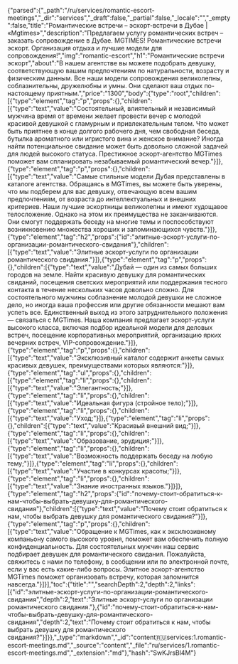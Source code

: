 {"parsed":{"_path":"/ru/services/romantic-escort-meetings","_dir":"services","_draft":false,"_partial":false,"_locale":"","_empty":false,"title":"Романтические встречи – эскорт-встречи в Дубае | «Mgtimes»","description":"Предлагаем услугу романтических встреч – заказать сопровождение в Дубае. MGTIMES! Романтические встречи эскорт. Организация отдыха и лучшие модели для сопровождения!","img":"romantic-escort","h1":"Романтические встречи эскорт","about":"В нашем агентстве вы можете подобрать девушку, соответствующую вашим предпочтениям по натуральности, возрасту и физическим данным. Все наши модели сопровождения великолепны, соблазнительны, дружелюбны и умны. Они сделают ваш отдых по-настоящему приятным.","price":"1300","body":{"type":"root","children":[{"type":"element","tag":"p","props":{},"children":[{"type":"text","value":"Состоятельный, влиятельный и независимый мужчина время от времени желает провести вечер с молодой красивой девушкой с гламурным и привлекательным телом. Что может быть приятнее в конце долгого рабочего дня, чем свободная беседа, бутылка ароматного или игристого вина и женское внимание? Иногда найти потенциальное свидание может быть довольно сложной задачей для людей высокого статуса. Престижное эскорт-агентство MGTimes поможет вам спланировать незабываемый романтический вечер."}]},{"type":"element","tag":"p","props":{},"children":[{"type":"text","value":"Самые стильные модели Дубая представлены в каталоге агентства. Обращаясь в MGTimes, вы можете быть уверены, что мы подберем для вас девушку, отвечающую всем вашим предпочтениям, от возраста до интеллектуальных и внешних критериев. Наши лучшие эскортницы великолепны и имеют худощавое телосложение. Однако на этом их преимущества не заканчиваются. Они смогут поддержать беседу на многие темы и поспособствуют возникновению множества хороших и запоминающихся чувств."}]},{"type":"element","tag":"h2","props":{"id":"элитные-эскорт-услуги-по-организации-романтического-свидания"},"children":[{"type":"text","value":"Элитные эскорт-услуги по организации романтического свидания."}]},{"type":"element","tag":"p","props":{},"children":[{"type":"text","value":"Дубай — один из самых больших городов на земле. Найти красивую девушку для романтических свиданий, посещения светских мероприятий или поддержания тесного контакта в течение нескольких часов довольно сложно. Для состоятельного мужчины соблазнение молодой девушки не сложное дело, но иногда ваша профессия или другие обязанности мешают вам успеть все. Единственный выход из этого затруднительного положения — связаться с MGTimes. Наша компания предлагает эскорт-услуги высокого класса, включая подбор идеальной модели для деловых встреч, посещение корпоративных мероприятий, организацию ярких вечерних встреч, VIP-сопровождение."}]},{"type":"element","tag":"p","props":{},"children":[{"type":"text","value":"Эксклюзивный каталог содержит анкеты самых красивых девушек, преимуществами которых являются:"}]},{"type":"element","tag":"ul","props":{},"children":[{"type":"element","tag":"li","props":{},"children":[{"type":"text","value":"Элегантность;"}]},{"type":"element","tag":"li","props":{},"children":[{"type":"text","value":"Идеальная фигура (стройное тело);"}]},{"type":"element","tag":"li","props":{},"children":[{"type":"text","value":"Уход;"}]},{"type":"element","tag":"li","props":{},"children":[{"type":"text","value":"Красивый внешний вид;"}]},{"type":"element","tag":"li","props":{},"children":[{"type":"text","value":"Образование, эрудиция;"}]},{"type":"element","tag":"li","props":{},"children":[{"type":"text","value":"Возможность поддержать беседу на любую тему;"}]},{"type":"element","tag":"li","props":{},"children":[{"type":"text","value":"Участие в конкурсах красоты;"}]},{"type":"element","tag":"li","props":{},"children":[{"type":"text","value":"Знание иностранных языков."}]}]},{"type":"element","tag":"h2","props":{"id":"почему-стоит-обратиться-к-нам-чтобы-выбрать-девушку-для-романтического-свидания"},"children":[{"type":"text","value":"Почему стоит обратиться к нам, чтобы выбрать девушку для романтического свидания?"}]},{"type":"element","tag":"p","props":{},"children":[{"type":"text","value":"Обращение к MGTimes, как к эксклюзивному компаньону самого высокого уровня, поможет вам обеспечить полную конфиденциальность. Для состоятельных мужчин наш сервис подбирает девушек для романтического свидания. Пожалуйста, свяжитесь с нами по телефону, в сообщении или по электронной почте, если у вас есть какие-либо вопросы. Элитное эскорт-агентство MGTimes поможет организовать встречу, которая запомнится навсегда."}]}],"toc":{"title":"","searchDepth":2,"depth":2,"links":[{"id":"элитные-эскорт-услуги-по-организации-романтического-свидания","depth":2,"text":"Элитные эскорт-услуги по организации романтического свидания."},{"id":"почему-стоит-обратиться-к-нам-чтобы-выбрать-девушку-для-романтического-свидания","depth":2,"text":"Почему стоит обратиться к нам, чтобы выбрать девушку для романтического свидания?"}]}},"_type":"markdown","_id":"content:ru:services:1.romantic-escort-meetings.md","_source":"content","_file":"ru/services/1.romantic-escort-meetings.md","_extension":"md"},"hash":"SwKJrsBl4M"}